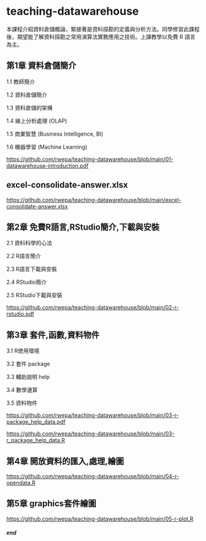 # teaching-datawarehouse
本課程介紹資料倉儲概論，緊接著是資料探勘的定義與分析方法。同學修習此課程後，期望能了解資料探勘之常用演算法實務應用之技術。上課教學以免費 R 語言為主。

## 第1章 資料倉儲簡介

1.1 教師簡介

1.2 資料倉儲簡介

1.3 資料倉儲的架構

1.4 線上分析處理 (OLAP)

1.5 商業智慧 (Business Intelligence,  BI)

1.6 機器學習 (Machine Learning)

https://github.com/rwepa/teaching-datawarehouse/blob/main/01-datawarehouse-introduction.pdf

## excel-consolidate-answer.xlsx
https://github.com/rwepa/teaching-datawarehouse/blob/main/excel-consolidate-answer.xlsx

## 第2章 免費R語言,RStudio簡介,下載與安裝

2.1 資料科學的心法

2.2 R語言簡介

2.3 R語言下載與安裝

2.4 RStudio簡介

2.5 RStudio下載與安裝

https://github.com/rwepa/teaching-datawarehouse/blob/main/02-r-rstudio.pdf

## 第3章 套件,函數,資料物件

3.1 R使用環境

3.2 套件 package

3.3 輔助說明 help

3.4 數學運算

3.5 資料物件

https://github.com/rwepa/teaching-datawarehouse/blob/main/03-r-package_help_data.pdf

https://github.com/rwepa/teaching-datawarehouse/blob/main/03-r_package_help_data.R

## 第4章 開放資料的匯入,處理,繪圖

https://github.com/rwepa/teaching-datawarehouse/blob/main/04-r-opendata.R

## 第5章 graphics套件繪圖

https://github.com/rwepa/teaching-datawarehouse/blob/main/05-r-plot.R
##### end
